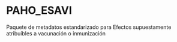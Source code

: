 # PAHO_ESAVI

Paquete de metadatos estandarizado para Efectos supuestamente atribuíbles a vacunación o inmunización
